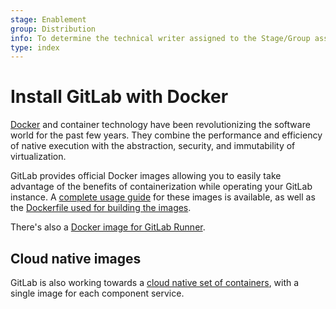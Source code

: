 ```yaml
---
stage: Enablement
group: Distribution
info: To determine the technical writer assigned to the Stage/Group associated with this page, see https://about.gitlab.com/handbook/engineering/ux/technical-writing/#designated-technical-writers
type: index
---
```


# Install GitLab with Docker

[Docker](https://www.docker.com) and container technology have been revolutionizing the software world for the past few years. They combine the performance and efficiency of native execution with the abstraction, security, and immutability of virtualization.

GitLab provides official Docker images allowing you to easily take advantage of the benefits of containerization while operating your GitLab instance. A [complete usage guide](https://docs.gitlab.com/omnibus/docker/) for these images is available, as well as the [Dockerfile used for building the images](https://gitlab.com/gitlab-org/omnibus-gitlab/tree/master/docker).

There's also a [Docker image for GitLab Runner](https://docs.gitlab.com/runner/install/docker.html).

## Cloud native images

GitLab is also working towards a [cloud native set of containers](https://docs.gitlab.com/charts/), with a single image for each component service.
